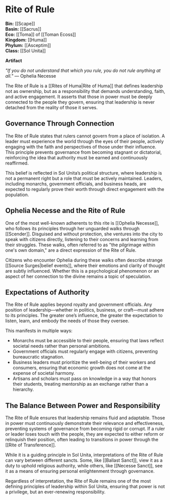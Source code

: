<!-- wiki-header-section:start -->
# Rite of Rule

**Bin:** [[Scape]]  
**Basin:** [[Sacrus]]  
**Eco:** [[Toma]] of [[Toman Ecoss]]  
**Kingdom:** [[Huma]]  
**Phylum:** [[Asceptim]]  
**Class:** [[Sol Unita]]

**Artifact**

_"If you do not understand that which you rule, you do not rule anything at all."_ — Ophelia Necesse

The Rite of Rule is a [[Rites of Huma|Rite of Huma]] that defines leadership not as ownership, but as a responsibility that demands understanding, faith, and active engagement. It asserts that those in power must be deeply connected to the people they govern, ensuring that leadership is never detached from the reality of those it serves.

## Governance Through Connection

The Rite of Rule states that rulers cannot govern from a place of isolation. A leader must experience the world through the eyes of their people, actively engaging with the faith and perspectives of those under their influence. This principle prevents governance from becoming stagnant or dictatorial, reinforcing the idea that authority must be earned and continuously reaffirmed.

This belief is reflected in Sol Unita’s political structure, where leadership is not a permanent right but a role that must be actively maintained. Leaders, including monarchs, government officials, and business heads, are expected to regularly prove their worth through direct engagement with the population.

## Ophelia Necesse and the Rite of Rule

One of the most well-known adherents to this rite is [[Ophelia Necesse]], who follows its principles through her unguarded walks through [[Scender]]. Disguised and without protection, she ventures into the city to speak with citizens directly, listening to their concerns and learning from their struggles. These walks, often referred to as "the pilgrimage within one's own domain," are a direct expression of the Rite of Rule.

Citizens who encounter Ophelia during these walks often describe strange [[Source Surges|belief events]], where their emotions and clarity of thought are subtly influenced. Whether this is a psychological phenomenon or an aspect of her connection to the divine remains a topic of speculation.

## Expectations of Authority

The Rite of Rule applies beyond royalty and government officials. Any position of leadership—whether in politics, business, or craft—must adhere to its principles. The greater one’s influence, the greater the expectation to listen, learn, and embody the needs of those they oversee.

This manifests in multiple ways:

- Monarchs must be accessible to their people, ensuring that laws reflect societal needs rather than personal ambitions.
- Government officials must regularly engage with citizens, preventing bureaucratic stagnation.
- Business leaders must prioritize the well-being of their workers and consumers, ensuring that economic growth does not come at the expense of societal harmony.
- Artisans and scholars must pass on knowledge in a way that honors their students, treating mentorship as an exchange rather than a hierarchy.

## The Balance Between Power and Responsibility

The Rite of Rule ensures that leadership remains fluid and adaptable. Those in power must continuously demonstrate their relevance and effectiveness, preventing systems of governance from becoming rigid or corrupt. If a ruler or leader loses touch with the people, they are expected to either reform or relinquish their position, often leading to transitions in power through the [[Rite of Transference]].

While it is a guiding principle in Sol Unita, interpretations of the Rite of Rule can vary between different sancts. Some, like [[Ballast Sanct]], view it as a duty to uphold religious authority, while others, like [[Necesse Sanct]], see it as a means of ensuring personal enlightenment through governance.

Regardless of interpretation, the Rite of Rule remains one of the most defining principles of leadership within Sol Unita, ensuring that power is not a privilege, but an ever-renewing responsibility.
